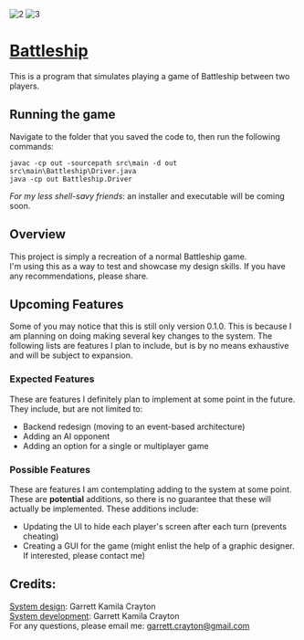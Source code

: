 ![2]
![3]

# <u>Battleship</u>
This is a program that simulates playing a game of Battleship between two players.

## Running the game
Navigate to the folder that you saved the code to, then run the following commands:
```shell
javac -cp out -sourcepath src\main -d out src\main\Battleship\Driver.java
java -cp out Battleship.Driver
```
*For my less shell-savy friends*: an installer and executable will be coming soon.


## Overview
This project is simply a recreation of a normal Battleship game. \
I'm using this as a way to test and showcase my design skills. If you have any recommendations, please share. 


## Upcoming Features
Some of you may notice that this is still only version 0.1.0. This is because I am planning on doing making several key 
changes to the system. The following lists are features I plan to include, but is by no means exhaustive and will be 
subject to expansion.


### Expected Features
These are features I definitely plan to implement at some point in the future. They include, but are not limited to:
* Backend redesign (moving to an event-based architecture)
* Adding an AI opponent
* Adding an option for a single or multiplayer game

### Possible Features
These are features I am contemplating adding to the system at some point. These are **potential** additions, so there is
no guarantee that these will actually be implemented. These additions include:
* Updating the UI to hide each player's screen after each turn (prevents cheating)
* Creating a GUI for the game (might enlist the help of a graphic designer. If interested, please contact me)


## Credits:
<u>System design</u>: Garrett Kamila Crayton \
<u>System development</u>: Garrett Kamila Crayton \
For any questions, please email me: [garrett.crayton@gmail.com][1]



[1]: mailto:garrett.crayton@gmail.com
[2]: https://img.shields.io/github/license/onekamila/Battleship
[3]: https://img.shields.io/github/v/release/onekamila/Battleship